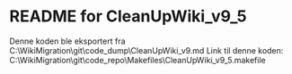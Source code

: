 # README for CleanUpWiki_v9_5
Denne koden ble eksportert fra C:\WikiMigration\git\code_dump\CleanUpWiki_v9.md
Link til denne koden: C:\WikiMigration\git\code_repo\Makefiles\CleanUpWiki_v9_5.makefile
